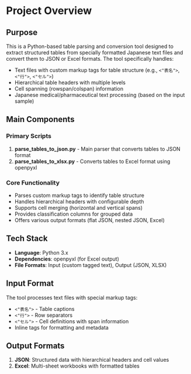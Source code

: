 # Project Overview

## Purpose
This is a Python-based table parsing and conversion tool designed to extract structured tables from specially formatted Japanese text files and convert them to JSON or Excel formats. The tool specifically handles:

- Text files with custom markup tags for table structure (e.g., `<"表名">`, `<"行">`, `<"セル">`)
- Hierarchical table headers with multiple levels
- Cell spanning (rowspan/colspan) information
- Japanese medical/pharmaceutical text processing (based on the input sample)

## Main Components

### Primary Scripts
1. **parse_tables_to_json.py** - Main parser that converts tables to JSON format
2. **parse_tables_to_xlsx.py** - Converts tables to Excel format using openpyxl

### Core Functionality
- Parses custom markup tags to identify table structure
- Handles hierarchical headers with configurable depth
- Supports cell merging (horizontal and vertical spans)  
- Provides classification columns for grouped data
- Offers various output formats (flat JSON, nested JSON, Excel)

## Tech Stack
- **Language**: Python 3.x
- **Dependencies**: openpyxl (for Excel output)
- **File Formats**: Input (custom tagged text), Output (JSON, XLSX)

## Input Format
The tool processes text files with special markup tags:
- `<"表名">` - Table captions
- `<"行">` - Row separators  
- `<"セル">` - Cell definitions with span information
- Inline tags for formatting and metadata

## Output Formats
1. **JSON**: Structured data with hierarchical headers and cell values
2. **Excel**: Multi-sheet workbooks with formatted tables